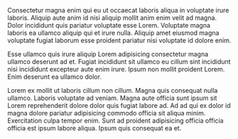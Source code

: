 Consectetur magna enim qui eu ut occaecat laboris aliqua in voluptate irure laboris. Aliquip aute anim id nisi aliquip mollit anim enim velit ad magna. Dolor incididunt quis pariatur voluptate esse Lorem. Voluptate magna laboris ea ullamco aliquip qui et irure nulla. Aliquip amet eiusmod magna voluptate fugiat laborum esse proident pariatur nisi voluptate id dolore enim.

Esse ullamco quis irure aliquip Lorem adipisicing consectetur magna ullamco deserunt ad et. Fugiat incididunt sit ullamco eu cillum sint incididunt nisi incididunt excepteur aute enim irure. Ipsum non mollit proident Lorem. Enim deserunt ea ullamco dolor.

Lorem ex mollit ut laboris cillum non cillum. Magna quis consequat nulla ullamco. Laboris voluptate ad veniam. Magna aute officia sunt ipsum sit Lorem reprehenderit dolore dolor quis fugiat labore ad. Ad ad qui ex dolor id magna dolore pariatur adipisicing commodo officia sit aliqua minim. Exercitation culpa tempor enim. Sunt ad proident adipisicing officia officia officia est ipsum labore aliqua. Ipsum quis consequat ea et.

